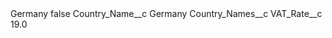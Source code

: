 <?xml version="1.0" encoding="UTF-8"?>
<CustomMetadata xmlns="http://soap.sforce.com/2006/04/metadata" xmlns:xsi="http://www.w3.org/2001/XMLSchema-instance" xmlns:xsd="http://www.w3.org/2001/XMLSchema">
    <label>Germany</label>
    <protected>false</protected>
    <values>
        <field>Country_Name__c</field>
        <value xsi:type="xsd:string">Germany</value>
    </values>
    <values>
        <field>Country_Names__c</field>
        <value xsi:nil="true"/>
    </values>
    <values>
        <field>VAT_Rate__c</field>
        <value xsi:type="xsd:double">19.0</value>
    </values>
</CustomMetadata>
